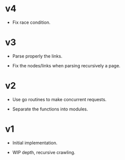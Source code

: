 # v4

* Fix race condition.

# v3

* Parse properly the links.

* Fix the nodes/links when parsing recursively a page.

# v2

* Use go routines to make concurrent requests.

* Separate the functions into modules.

# v1

* Initial implementation.

* WIP depth, recursive crawling.
